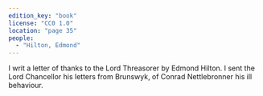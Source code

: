 ```yaml
---
edition_key: "book"
license: "CC0 1.0"
location: "page 35"
people:
  - "Hilton, Edmond"
---
```

I writ a letter of thanks
to the Lord Threasorer by Edmond Hilton. I sent the Lord
Chancellor his letters from Brunswyk, of Conrad Nettlebronner
his ill behaviour.
